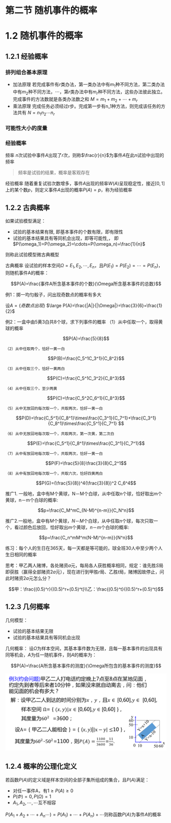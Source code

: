 # 第二节 随机事件的概率

# 1.2 随机事件的概率

## 1.2.1 经验概率

### 排列组合基本原理

- 加法原理
若完成事件有$r$类办法，第一类办法中有$m_1$种不同方法，第二类办法中有$m_2$种不同方法，$\cdots$，第$r$类办法中有$m_r$种不同方法，这些办法彼此独立。完成事件的方法数就是各类办法数之和
$M=m_1+m_2+\cdots+m_r$
- 乘法原理
完成任务必须经过r步。完成第一步有n_1种方法，则完成该任务的方法共有
$N=n_1n_2\cdots n_r$

### 可能性大小的度量

### 经验概率

频率
$n$次试验中事件$A$出现了$r$次，则称$\frac{r}{n}$为事件$A$在此$n$试验中出现的频率

> 频率是试验的结果，概率是客观存在

经验概率
随着重复试验次数增多，事件$A$出现的频率$W(A)$呈现稳定性，接近$[0,1]$上的某个数$p$，则定义事件$A$出现的概率$P(A)=p$，称为经验概率

## 1.2.2 古典概率

如果试验模型满足：

- 试验的基本结果有限, 即基本事件的个数有限，即有限性
- 试验的基本结果具有等同机会出现，即等可能性,，
即$P(\omega_1)=P(\omega_2)=\cdots=P(\omega_n)=\frac{1}{n}$

则称此试验模型微古典概型

古典概率
设试验的样本空间$\Omega={E_1,E_2,\cdots,E_n}$，且$P(E_1)=P(E_2)=\cdots=P(E_n)$，则随机事件A的概率：

$$P(A)=\frac{事件A所含基本事件的个数}{\Omega所含基本事件的总数}$$

例1：掷一均匀骰子，问出现奇数点的概率有多大

设$A=\{奇数点出现\}$
$\large P(A)=\frac{|A|}{|\Omega|}=\frac{3}{6}=\frac{1}{2}$

例2：一盒中由5黄3白共8个球，求下列事件的概率
	（1）从中任取一个，取得黄球的概率

$$P(A)=\frac{5}{8}$$

	（2）从中任取两个，恰好一黄一白

$$P(B)=\frac{C_5^1C_3^1}{C_8^2}$$

	（3）从中任取三个，恰好一黄两白

$$P(C)=\frac{C_5^1C_3^2}{C_8^3}$$

	（4）从中任取三个，至少两黄

$$P(C)=\frac{C_5^2C_6^1}{C_8^3}$$

	（5）从中无放回的每次取一个，共取两次，恰好一黄一白

$$P(D)=\frac{C_5^1}{C_8^1}\times\frac{C_3^1}{C_7^1}+\frac{C_3^1}{C_8^1}\times\frac{C_5^1}{C_7^1} $$

	（6）从中无放回地每次取一个，共取两次，第一次黄，第二次白

$$P(E)=\frac{C_5^1}{C_8^1}\times\frac{C_3^1}{C_7^1}$$

	（7）从中有放回地每次取一个，共取两次，恰好一黄一白

$$P(F)=\frac{5}{8}\frac{3}{8}C_2^1$$

	（8）从中有放回地每次取一个，共取六次，恰好四黄两白

$$P(G)=(\frac{5}{8})^4(\frac{3}{8})^2 C_6^4$$

推广1. 一般地，盒中有M个黄球，N－M个白球，从中任取n个球，恰好取出m个黄球，n－m个白球的概率:

$$p=\frac{C_M^mC_{N-M}^{n-m}}{C_N^n}$$

推广2.一般地，盒中有$M$个黄球，$N－M$个白球，从中任取$n$个球，每次只取一个，看过颜色后放回，恰好取出$m$个黄球，$n－m$个白球的概率:

$$p=\frac{C_n^mM^m(N-M)^{n-m}}{N^n}$$

练习：每个人的生日在365天，每一天都是等可能的，球全班30人中至少两个人生日相同的概率

思考：甲乙两人赌博，各处赌资$a$元，每局各人获胜概率相同，规定：谁先胜$S$局即获胜（赢得全部赌资$2a$元），现在进行到甲胜$r$局、乙胜$t$局，赌博因故停止，问此时赌资$2a$元怎么分？

$$甲：\frac{(0.5)^r}{(0.5)^r+(0.5)^t}\\乙：\frac{(0.5)^t}{(0.5)^r+(0.5)^t}$$

## 1.2.3 几何概率

几何模型：

- 试验的基本结果无限
- 试验的基本结果具有等同机会出现

几何概率：
设$\Omega$为样本空间，其基本事件数为无限，且每一基本事件的出现具有同等机会，$A$为任一随机事件，则$A$的概率为：

$$P(A)=\frac{A所含基本事件的测度}{\Omega所包含的基本事件的测度}$$

![%E7%AC%AC%E4%BA%8C%E8%8A%82%20%E9%9A%8F%E6%9C%BA%E4%BA%8B%E4%BB%B6%E7%9A%84%E6%A6%82%E7%8E%87%20a968d1f608ef4150a48ce4553a28735e/IMG_20210428_144636.png](%E7%AC%AC%E4%BA%8C%E8%8A%82%20%E9%9A%8F%E6%9C%BA%E4%BA%8B%E4%BB%B6%E7%9A%84%E6%A6%82%E7%8E%87%20a968d1f608ef4150a48ce4553a28735e/IMG_20210428_144636.png)

## 1.2.4 概率的公理化定义

若函数$P(A)$的定义域是样本空间的全部子集所组成的集合，且$P(A)$满足：	

- 对任一事件A，有$1\geq P(A)\geq 0$
- $P(\Phi)=0,P(\Omega)=1$
- $A_1,A_2,\cdots,\cdots$互不相容

$P(A_1+A_2+\cdots+A_n\cdots)=P(A_1)+\cdots+P(A_n)+\cdots$则称函数$P(A)$为事件$A$的概率